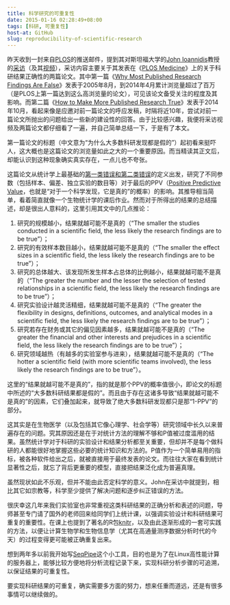 ```yaml
---
title: 科学研究的可重复性
date: 2015-01-16 02:28:49+08:00
tags: [科研, 可重复性]
host-at: GitHub
slug: reproducibility-of-scientific-research
---
```

昨天收到一封来自[PLOS]的推送邮件，提到其对斯坦福大学的[John Ioannidis]教授的[采访]（及其[视频]），采访内容主要关于其发表在《[PLOS Medicine]》上的关于科研结果正确性的两篇论文。其中第一篇《[Why Most Published Research Findings Are False][paper1]》发表于2005年8月，到2014年4月累计浏览量超过了百万（是PLOS上第一篇达到这么高浏览量的论文），可见该论文备受关注的程度及其影响。而第二篇《[How to Make More Published Research True][paper2]》发表于2014年10月，看起来像是应邀对前一篇论文的呼应发稿，时隔将近10年，尝试对前一篇论文所抛出的问题给出一些新的建设性的回答。由于比较感兴趣，我便将采访视频及两篇论文都仔细看了一遍，并自己简单总结一下，于是有了本文。

第一篇论文的标题（中文意为“为什么大多数科研发现都是假的”）起初看来挺吓人，这大概也是这篇论文的浏览量如此之大的一个重要原因。而当精读其正文后，却能认识到这种现象确实真实存在，一点儿也不夸张。

这篇论文从统计学上最基础的[第一类错误和第二类错误][errors]的定义出发，研究了不同参数（包括样本、偏差、独立实验的数目等）对于最后的PPV（[Positive Predictive Value][ppv]，也就是“对于一个科学发现，它是真的”的概率）的影响。其推导相当简单，看着简直就像一个生物统计学的课后作业。然而对于所得出的结果的总结描述，却是很出人意料的，这里引用其文中的几点推论：

1. 研究的规模越小，结果就越可能不是真的（“The smaller the studies conducted in a scientific field, the less likely the research findings are to be true”）；
2. 研究的有效样本数目越小，结果就越可能不是真的（“The smaller the effect sizes in a scientific field, the less likely the research findings are to be true”）；
3. 研究的总体越大、该发现所发生样本占总体的比例越小，结果就越可能不是真的（“The greater the number and the lesser the selection of tested relationships in a scientific field, the less likely the research findings are to be true”）；
4. 研究实验设计越灵活精细，结果就越可能不是真的（“The greater the flexibility in designs, definitions, outcomes, and analytical modes in a scientific field, the less likely the research findings are to be true”）；
5. 研究若存在财务或其它的偏见因素越多，结果就越可能不是真的（“The greater the financial and other interests and prejudices in a scientific field, the less likely the research findings are to be true”）；
6. 研究领域越热（有越多的实验室参与进来），结果就越可能不是真的（“The hotter a scientific field (with more scientific teams involved), the less likely the research findings are to be true”）。

这里的“结果就越可能不是真的”，指的就是那个PPV的概率值很小，即论文的标题中所述的“大多数科研结果都是假的”。而且由于存在这诸多导致“结果就越可能不是真的”的因素，它们叠加起来，就导致了绝大多数科研发现都只是那“1-PPV”的部分。

这其实是在生物医学（以及包括其它像心理学、社会学等）研究领域中长久以来普遍存在的问题。究其原因还是在于对统计方法的理解不够和P值被过度滥用的结果。虽然统计学对于科研的实验设计和结果分析都至关重要，但却并不是每个做科研的人都能很好地掌握这些必要的统计知识和方法的。P值作为一个简单易用的指标，被各种软件给出之后，就被直接用于最终发表的论文。而往往大家在看到统计显著性之后，就忘了背后更重要的模型，直接把结果泛化成为普遍真理。

虽然现状如此不乐观，但并不能由此否定科学的意义。John在采访中就提到，相比其它如宗教等，科学至少提供了解决问题和逐步纠正错误的方法。

很庆幸这几年来我们实验室也非常重视这类科研结果的正确分析和表述的问题，导师甚至专门请了国外的老师回来给同学们上统计课，以强调实验设计和科研结果可重复的重要性。在课上也提到了著名的R包[knitr]，以及由此逐渐形成的一套可实践的方法，以便让计算生物学和生物信息学（尤其在高通量测序数据分析时代的今天）的过程变得更可能被正确重复出来。

想到两年多以前我开始写[SeqPipe]这个小工具，目的也是为了在Linux高性能计算的服务器上，能够比较方便地将分析流程记录下来，实现科研分析步骤的可追溯，以保证结果的可重复性。

要实现科研结果的可重复，确实需要多方面的努力，想来任重而道远，还是有很多事情可以继续做的。

[PLOS]: http://www.plos.org/
[PLOS Medicine]: http://journals.plos.org/plosmedicine/
[John Ioannidis]: https://med.stanford.edu/profiles/john-ioannidis
[采访]: http://blogs.plos.org/speakingofmedicine/2014/06/23/one-one-million-article-views-qa-author-john-ioannidis/
[视频]: https://www.youtube.com/watch?v=KOZAV9AvIQE
[paper1]: http://journals.plos.org/plosmedicine/article?id=10.1371/journal.pmed.0020124
[paper2]: http://journals.plos.org/plosmedicine/article?id=10.1371/journal.pmed.1001747
[errors]: http://en.wikipedia.org/wiki/Type_I_and_type_II_errors
[ppv]: http://en.wikipedia.org/wiki/Positive_and_negative_predictive_values
[knitr]: http://yihui.name/knitr/
[SeqPipe]: https://github.com/yanlinlin82/seqpipe/

